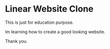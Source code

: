 # Linear Website Clone

This is just for education purpose.

Im learning how to create a good looking website.

Thank you.
